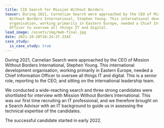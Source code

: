 ```yaml
---
title: CIO Search for Mission Without Borders
teaser: During 2021, Carnelian Search were approached by the CEO of Mission
  Without Borders International, Stephen Young. This international development
  organisation, working primarily in Eastern Europe, needed a Chief Information
  Officer to oversee all things IT and digital.
lead_image: /assets/img/mwb-final.jpg
date: 2021-10-20T10:24:37.334Z
case_study:
  is_case_study: true
---
```

During 2021, Carnelian Search were approached by the CEO of Mission Without Borders International, Stephen Young. This international development organisation, working primarily in Eastern Europe, needed a Chief Information Officer to oversee all things IT and digital. This is a senior role, reporting to the CEO, and sitting on the international leadership team.

We conducted a wide-reaching search and three strong candidates were shortlisted for interview with Mission Without Borders International. This was our first time recruiting an IT professional, and we therefore brought on a Search Advisor with an IT background to guide us in assessing the technical expertise of the candidates.

The successful candidate started in early 2022.